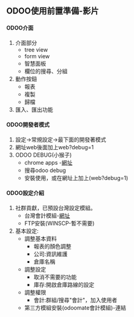 ## ODOO使用前置準備-影片
#### ODOO介面
1. 介面部分
   + tree view
   + form view
   + 智慧面板
   + 欄位的搜尋、分組
2. 動作按鈕
   + 報表
   + 複製
   + 歸檔
3. 匯入、匯出功能

#### ODOO開發者模式
1. 設定->常規設定->最下面的開發著模式
2. 網址web後面加上web?debug=1
3. ODOO DEBUG(小猴子)    
   + chrome apps -[網址](https://chrome.google.com/webstore/category/extensions?hl=zh-TW)
   + 搜尋odoo debug
   + 安裝使用，或在網址上加上(web?debug=1)

#### ODOO設定介紹
1. 社群貢獻，已預設台灣設定模組。
   + 台灣會計模組-[網址](https://apps.odoo.com/apps/modules/14.0/l10n_tw_standard_ifrss/)
   + FTP安裝(WINSCP-暫不需要)
2. 基本設定:
   + 調整基本資料
     + 報表的顏色調整
     + 公司:資訊維護
     + 倉庫名稱
   + 調整設定
     + 取消不需要的功能
     + 庫存:開啟倉庫路線的設定
   + 調整權限
     + 會計:群組/搜尋"會計"，加入使用者
   + 第三方模組安裝(odoomate會計模組)-連結








